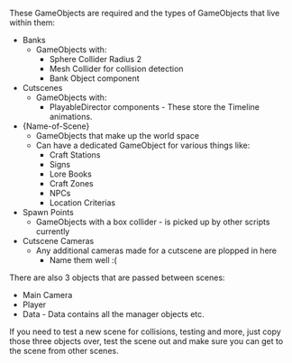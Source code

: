 These GameObjects are required and the types of GameObjects that live within them:

- Banks
	- GameObjects with:
		- Sphere Collider Radius 2
		- Mesh Collider for collision detection
		- Bank Object component
- Cutscenes
	- GameObjects with:
		- PlayableDirector components - These store the Timeline animations.
- {Name-of-Scene}
	- GameObjects that make up the world space
	- Can have a dedicated GameObject for various things like:
		- Craft Stations
		- Signs
		- Lore Books
		- Craft Zones
		- NPCs
		- Location Criterias
- Spawn Points
	- GameObjects with a box collider - is picked up by other scripts currently
- Cutscene Cameras
	- Any additional cameras made for a cutscene are plopped in here
		- Name them well :(

There are also 3 objects that are passed between scenes:
- Main Camera
- Player
- Data - Data contains all the manager objects etc.

If you need to test a new scene for collisions, testing and more, just copy those three objects over, test the scene out and make sure you can get to the scene from other scenes.
